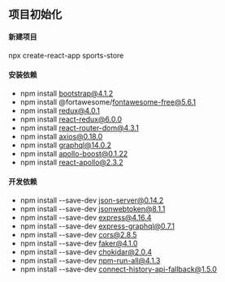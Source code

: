 ## 项目初始化

#### 新建项目
npx create-react-app sports-store

#### 安装依赖

- npm install bootstrap@4.1.2
- npm install @fortawesome/fontawesome-free@5.6.1 
- npm install redux@4.0.1
- npm install react-redux@6.0.0
- npm install react-router-dom@4.3.1
- npm install axios@0.18.0
- npm install graphql@14.0.2
- npm install apollo-boost@0.1.22
- npm install react-apollo@2.3.2

#### 开发依赖

- npm install --save-dev json-server@0.14.2 
- npm install --save-dev jsonwebtoken@8.1.1 
- npm install --save-dev express@4.16.4
- npm install --save-dev express-graphql@0.7.1 
- npm install --save-dev cors@2.8.5
- npm install --save-dev faker@4.1.0
- npm install --save-dev chokidar@2.0.4
- npm install --save-dev npm-run-all@4.1.3
- npm install --save-dev connect-history-api-fallback@1.5.0


